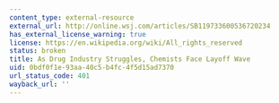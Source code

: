 ```yaml
---
content_type: external-resource
external_url: http://online.wsj.com/articles/SB119733600536720234
has_external_license_warning: true
license: https://en.wikipedia.org/wiki/All_rights_reserved
status: broken
title: As Drug Industry Struggles, Chemists Face Layoff Wave
uid: 0bdf0f1e-93aa-40c5-b4fc-4f5d15ad7370
url_status_code: 401
wayback_url: ''
---
```

